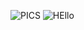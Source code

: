 ![PICS](https://github.com/Christober-S/-40DaysOfKubernetes-/assets/104681432/1d94283e-e447-4b0b-9f33-7158ddd34b9c)
![HEllo](https://github.com/Christober-S/-40DaysOfKubernetes-/assets/104681432/460a75cf-e1fc-41b6-b56a-8e4993d2d12b)
